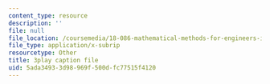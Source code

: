 ```yaml
---
content_type: resource
description: ''
file: null
file_location: /coursemedia/18-086-mathematical-methods-for-engineers-ii-spring-2006/5ada34933d98969f500dfc77515f4120_94nmfDkTL-E.srt
file_type: application/x-subrip
resourcetype: Other
title: 3play caption file
uid: 5ada3493-3d98-969f-500d-fc77515f4120
---
```

